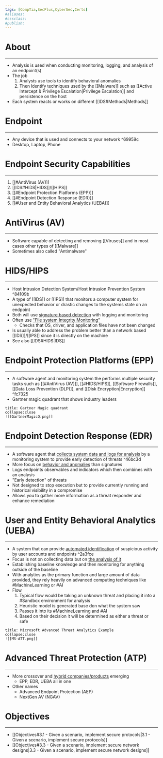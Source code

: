 ```yaml
---
tags: [CompTia,SecPlus,CyberSec,Certs]
#aliases:
#cssclass:
#publish:
---
```


# About
---
- Analysis is used when conducting monitoring, logging, and analysis of an endpoint(s)
- The job
	1. Analysts use tools to identify behavioral anomalies
	2. Then Identify techniques used by the [[Malware]] such as [[Active Intercept & Privilege Escalation|Privilege Escalation]] and persistence on the host
- Each system reacts or works on different [[IDS#Methods|Methods]]

# Endpoint
---
- Any device that is used and connects to your network ^69959c
- Desktop, Laptop, Phone

# Endpoint Security Capabilities
---
1. [[#AntiVirus (AV)]]
2. [[IDS#HIDS|HIDS]]/[[HIPS]]
3. [[#Endpoint Protection Platforms (EPP)]]
4. [[#Endpoint Detection Response (EDR)]]
5. [[#User and Entity Behavioral Analytics (UEBA)]]

# AntiVirus (AV)
---
- Software capable of detecting and removing [[Viruses]] and in most cases other types of [[Malware]]
- Sometimes also called "Antimalware"

# HIDS/HIPS
---
- Host Intrusion Detection System/Host Intrusion Prevention System ^84109b
- A type of [[IDS]] or [[IPS]] that monitors a computer system for unexpected behavior or drastic changes to the systems state on an endpoint
- Both will use <u>signature based detection</u> with logging and monitoring
- Often use <u>"File system Integrity Monitoring"</u>
	- Checks that OS, driver, and application files have not been changed
- Is usually able to address the problem better than a network based [[IDS]]/[[IPS]] since it is directly on the machine
- See also [[IDS#HIDS|IDS]]

# Endpoint Protection Platforms (EPP)
---
- A software agent and monitoring system the performs multiple security tasks such as [[#AntiVirus (AV)]], [[#HIDS/HIPS]], [[Software Firewalls]], [[Data Loss Prevention (DLP)]], and [[Disk Encryption|Encryption]] ^fc7325
- Gartner magic quadrant that shows industry leaders

```ad-info
title: Gartner Magic quadrant
collapse:close
![[GartnerMagicQ.png]]
```

# Endpoint Detection Response (EDR)
---
- A software agent that <u>collects system data and logs for analysis</u> by a monitoring system to provide early detection of threats ^46bc3d
- More focus on <u>behavior and anomalies</u> than signatures
- Logs endpoints observables and indicators which then combines with an analysis
- "Early detection" of threats
- Not designed to stop execution but to provide currently running and historical visibility in a compromise
- Allows you to gather more information as a threat responder and enhance remediation

# User and Entity Behavioral Analytics (UEBA)
---
- A system that can provide <u>automated identification</u> of suspicious activity by user accounts and endpoints ^2a3fce
- Focus is not on collecting data but on <u>the analysis of it</u>
- Establishing baseline knowledge and then monitoring for anything outside of the baseline
- With analytics as the primary function and large amount of data provided, they rely heavily on advanced computing techniques like #MachineLearning or #AI
- Flow
	1. Typical flow would be taking an unknown threat and placing it into a #Sandbox environment for analysis
	2. Heuristic model is generated base don what the system saw
	3. Passes it into its #MachineLearning  and #AI
	4. Based on their decision it will be determined as either a threat or safe

```ad-info
title: Microsoft Advanced Threat Analytics Example
collapse:close
![[MS-ATT.png]]
```

# Advanced Threat Protection (ATP)
---
- More crossover and <u>hybrid companies/products</u> emerging
	- EPP, EDR, UEBA all in one
- Other names
	- Advanced Endpoint Protection (AEP)
	- NextGen AV (NGAV)

# Objectives
---
- [[Objectives#3.1 - Given a scenario, implement secure protocols|3.1 - Given a scenario, implement secure protocols]]
- [[Objectives#3.3 - Given a scenario, implement secure network designs|3.3 - Given a scenario, implement secure network designs]]